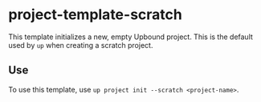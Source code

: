 # project-template-scratch

This template initializes a new, empty Upbound project. This is the default
used by `up` when creating a scratch project.

## Use

To use this template, use `up project init --scratch <project-name>`.
